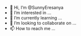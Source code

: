 - 👋 Hi, I’m @SunnyEresanya
- 👀 I’m interested in ...
- 🌱 I’m currently learning ...
- 💞️ I’m looking to collaborate on ...
- 📫 How to reach me ...

<!---
SunnyEresanya/SunnyEresanya is a ✨ special ✨ repository because its `README.md` (this file) appears on your GitHub profile.
You can click the Preview link to take a look at your changes.
--->
